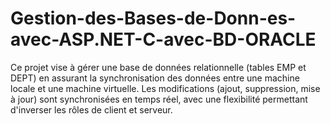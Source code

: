 # Gestion-des-Bases-de-Donn-es-avec-ASP.NET-C-avec-BD-ORACLE
Ce projet vise à gérer une base de données relationnelle (tables EMP et DEPT) en assurant la synchronisation des données entre une machine locale et une machine virtuelle. Les modifications (ajout, suppression, mise à jour) sont synchronisées en temps réel, avec une flexibilité permettant d'inverser les rôles de client et serveur.
